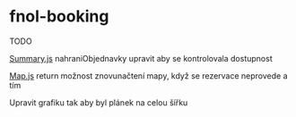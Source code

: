 # fnol-booking

TODO

[Summary.js](fnol-booking-client/src/Summary.js )
nahraniObjednavky
upravit aby se kontrolovala dostupnost

[Map.js](fnol-booking-client/src/Map.js)
return možnost znovunačtení mapy, když se rezervace neprovede a tím 

Upravit grafiku tak aby byl plánek na celou šířku